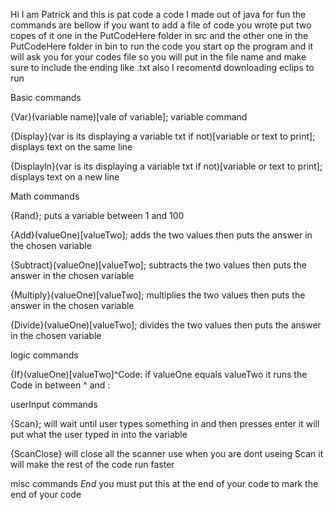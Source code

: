 Hi I am Patrick and this is pat code a code I made out of java for fun
the commands are bellow
if you want to add a file of code you wrote put two copes of it one in the PutCodeHere folder in src and the other one in the PutCodeHere folder in bin 
to run the code you start op the program and it will ask you for your codes file so you will put in the file name and make sure to include the ending like .txt also I recomentd downloading eclips to run 

Basic commands

{Var}(variable name)[vale of variable]; variable command

{Display}(var is its displaying a variable txt if not)[variable or text to print];  	displays text on the same line

{Displayln}(var is its displaying a variable txt if not)[variable or text to print]; 	displays text on a new line

Math commands

{Rand}<variable>; puts a variable between 1 and 100

{Add}(valueOne)[valueTwo]<variable>; adds the two values then puts the answer in the chosen variable

{Subtract}(valueOne)[valueTwo]<variable>; subtracts the two values then puts the answer in the chosen variable

{Multiply}(valueOne)[valueTwo]<variable>; multiplies the two values then puts the answer in the chosen variable

{Divide}(valueOne)[valueTwo]<variable>; divides the two values then puts the answer in the chosen variable

logic commands

{If}(valueOne)[valueTwo]^Code: if valueOne equals valueTwo it runs the Code in between ^ and :

userInput commands

{Scan}<variable>; will wait until user types something in and then presses enter it will put what the user typed in into the variable 

{ScanClose} will close all the scanner use when you are dont useing Scan it will make the rest of the code run faster

misc commands
*End* you must put this at the end of your code to mark the end of your code
